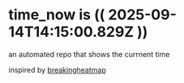 # time_now is (( 2025-09-14T14:15:00.829Z ))

an automated repo that shows the currnent time

inspired by [breakingheatmap](https://github.com/breakingheatmap/breakingheatmap)